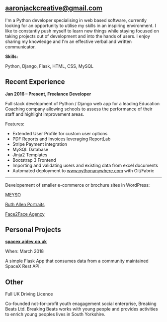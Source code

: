 ## aaronjackcreative@gmail.com

I'm a Python developer specialising in web based software, currently looking for an opportunity to utilise my skills in an inspiring environment. I like to constantly push myself to learn new things while staying focused on taking projects out of development and into the hands of users. I enjoy sharing my knowledge and I'm an effective verbal and written communicator.

**Skills:**

Python, Django, Flask, HTML, CSS, MySQL

## Recent Experience

**Jan 2016 – Present, Freelance Developer**

Full stack development of Python / Django web app for a leading Education Coaching company allowing schools to assess the performance of their staff and highlight improvement areas.

Features:

* Extended User Profile for custom user options
* PDF Reports and Invoices leveraging ReportLab
* Stripe Payment integration
* MySQL Database
* Jinja2 Templates
* Bootstrap 3 Frontend
* Importing and validating users and existing data from excel documents 
* Automated deployment to www.pythonanywhere.com with Git/Fabric

___

Developement of smaller e-commerce or brochure sites in WordPress:

[MEYSO](http://www.meysports.com/)

[Ruth Allen Portraits](http://ruthallenportraits.co.uk)

[Face2Face Agency](https://www.face2faceagency.co.uk/)


## Personal Projects

[**spacex.ajdev.co.uk**](http://spacex.ajdev.co.uk)

When: March 2018

A simple Flask App that consumes data from a community maintained SpaceX Rest API.

## Other

Full UK Driving Licence

Co-founded not-for-profit youth enagagement social enterprise, Breaking Beats Ltd. Breaking Beats works with young people and provides activities to enrich young peoples lives in South Yorkshire.

